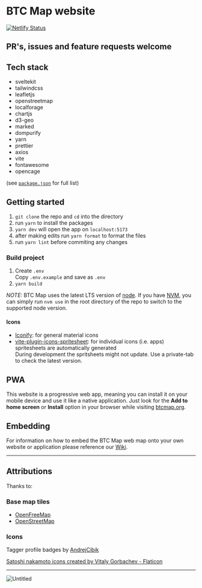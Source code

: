# BTC Map website

[![Netlify Status](https://api.netlify.com/api/v1/badges/8a9b0504-641c-4975-9e2b-daefe43f93e8/deploy-status)](https://app.netlify.com/sites/btcmap/deploys)

## PR's, issues and feature requests welcome

## Tech stack

- sveltekit
- tailwindcss
- leafletjs
- openstreetmap
- localforage
- chartjs
- d3-geo
- marked
- dompurify
- yarn
- prettier
- axios
- vite
- fontawesome
- opencage

(see [`package.json`](https://github.com/teambtcmap/btcmap.org/blob/main/package.json) for full list)

## Getting started

1. `git clone` the repo and `cd` into the directory
2. run `yarn` to install the packages
3. `yarn dev` will open the app on `localhost:5173`
4. after making edits run `yarn format` to format the files
5. run `yarn lint` before commiting any changes

### Build project

1. Create `.env`  
   Copy `.env.example` and save as `.env`
1. `yarn build`

_NOTE:_ BTC Map uses the latest LTS version of [node](https://nodejs.org/). If you have [NVM](https://github.com/nvm-sh/nvm), you can simply run `nvm use` in the root directory of the repo to switch to the supported node version.

#### Icons

- [Iconify](https://iconify.design/docs/icon-components/svelte/#iconify-for-svelte): for general material icons
- [vite-plugin-icons-spritesheet](https://github.com/forge-42/vite-plugin-icons-spritesheet): for individual icons (i.e. apps) spritesheets are automatically generated  
  During development the spritsheets might not update. Use a private-tab to check the latest version.

## PWA

This website is a progressive web app, meaning you can install it on your mobile device and use it like a native application. Just look for the **Add to home screen** or **Install** option in your browser while visiting [btcmap.org](https://btcmap.org).

## Embedding

For information on how to embed the BTC Map web map onto your own website or application please reference our [Wiki](https://www.wiki.btcmap.org/general/embedding.html).

---

## Attributions

Thanks to:

### Base map tiles

- [OpenFreeMap](https://openfreemap.org/)
- [OpenStreetMap](https://www.openstreetmap.org)

### Icons

Tagger profile badges by [AndrejCibik](https://twitter.com/AndrejCibik)

<a href="https://www.flaticon.com/free-icons/satoshi-nakamoto" title="satoshi nakamoto icons">Satoshi nakamoto icons created by Vitaly Gorbachev - Flaticon</a>

---

![Untitled](https://user-images.githubusercontent.com/85003930/194117128-2f96bafd-2379-407a-a584-6c03396a42cc.png)
